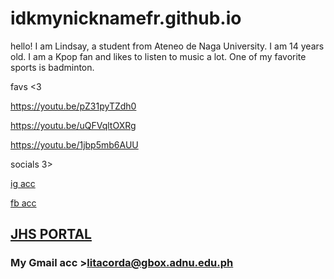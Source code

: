 # idkmynicknamefr.github.io
hello! I am Lindsay, a student from Ateneo de Naga University. I am 14 years old. I am a Kpop fan and likes to listen to music a lot. One of my favorite sports is badminton. 

favs <3

https://youtu.be/pZ31pyTZdh0

https://youtu.be/uQFVqltOXRg

https://youtu.be/1jbp5mb6AUU

socials 3>

[ig acc](https://www.instagram.com/lindsaytacordaa/?hl=en)

[fb acc](https://www.facebook.com/profile.php?id=100017333942990)

## [JHS PORTAL](https://jhsportal.adnu.edu.ph/)
### My Gmail acc >litacorda@gbox.adnu.edu.ph

